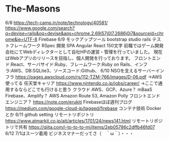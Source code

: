 # The-Masons
6/8
https://tech-camp.in/note/technology/40581/
https://www.google.com/search?q=devise+rails&oq=devise&aqs=chrome.2.69i57j0l7.2686j0j7&sourceid=chrome&ie=UTF-8
Firebase
6/9
モックアップツール
bootstrap studio
rails テストフレームワーク
RSpec
開発
SPA Angular React
150文字
前職ではゲーム開発会社にてWebディレクターとして自社HPの運営・管理を行っていました。
現在はWebアプリのリリースを目指し、個人開発を行っております。
フロントエンド:React、サーバサイド:Ruby、フレームワーク:Ruby on Rails、インフラ:AWS、DB:SQLite3、ソースコード:Github、
6/10
NSOを支えるサーバーインフラ
https://pages.awscloud.com/rs/112-TZM-766/images/D-06.pdf
→AWS使ってる
任天堂キャリア
https://www.nintendo.co.jp/jobs/career/
→ここで通用するならどこでも行けると思う
クラウド
AWS、GCP、Azure？
mBaaS
Firebase、Amplify？
AWS
Amazon Route 53, Amazon Polly
フロントエンドエンジニア？
https://note.com/erukiti
Firebaseほぼ週刊ブログ
https://medium.com/google-cloud-jp/tagged/firebase
コンテナ技術
Dockerとか
6/11
github setting リモートリポジトリ
https://www.atmarkit.co.jp/ait/articles/1701/24/news141.html
リモートリポジトリで共有
https://qiita.com/i-to-to-to-mi/items/2eb05786c2dffb46fd07
6/12
7/1はスーツ着用
ビジネスマナーだってさ（　＾ω＾）・・・
